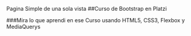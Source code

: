 Pagina Simple de una sola vista
##Curso de Bootstrap en Platzi

###Mira lo que aprendi en ese Curso usando HTML5, CSS3, Flexbox y MediaQuerys


